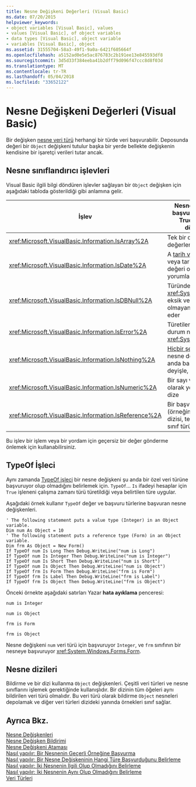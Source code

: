 ```yaml
---
title: Nesne Değişkeni Değerleri (Visual Basic)
ms.date: 07/20/2015
helpviewer_keywords:
- object variables [Visual Basic], values
- values [Visual Basic], of object variables
- data types [Visual Basic], object variable
- variables [Visual Basic], object
ms.assetid: 31555704-58a3-49f1-9a0a-6421f605664f
ms.openlocfilehash: a5152ad0e5e5ac876783c2b191ee13e845593df8
ms.sourcegitcommit: 3d5d33f384eeba41b2dff79d096f47ccc8d8f03d
ms.translationtype: MT
ms.contentlocale: tr-TR
ms.lasthandoff: 05/04/2018
ms.locfileid: "33652122"
---
```

# <a name="object-variable-values-visual-basic"></a>Nesne Değişkeni Değerleri (Visual Basic)
Bir değişken [nesne veri türü](../../../../visual-basic/language-reference/data-types/object-data-type.md) herhangi bir türde veri başvurabilir. Deposunda değeri bir `Object` değişkeni tutulur başka bir yerde bellekte değişkenin kendisine bir işaretçi verileri tutar ancak.  
  
## <a name="object-classifier-functions"></a>Nesne sınıflandırıcı işlevleri  
 Visual Basic ilgili bilgi döndüren işlevler sağlayan bir `Object` değişken için aşağıdaki tabloda gösterildiği gibi anlamına gelir.  
  
|İşlev|Nesne değişkeni başvurduğu varsa True değerini döndürür|  
|--------------|---------------------------------------------------|  
|<xref:Microsoft.VisualBasic.Information.IsArray%2A>|Tek bir değer yerine değerleri dizisi|  
|<xref:Microsoft.VisualBasic.Information.IsDate%2A>|A [tarih veri türü](../../../../visual-basic/language-reference/data-types/date-data-type.md) değer veya tarih ve saat değeri olarak yorumlanan dize|  
|<xref:Microsoft.VisualBasic.Information.IsDBNull%2A>|Türünde bir nesne <xref:System.DBNull>, eksik veya var olmayan verileri temsil eder|  
|<xref:Microsoft.VisualBasic.Information.IsError%2A>|Türetilen bir özel durum nesnesi <xref:System.Exception>|  
|<xref:Microsoft.VisualBasic.Information.IsNothing%2A>|[Hiçbir şey](../../../../visual-basic/language-reference/nothing.md), hiçbir nesne değişkenine şu anda başka bir deyişle, atanan|  
|<xref:Microsoft.VisualBasic.Information.IsNumeric%2A>|Bir sayı veya bir sayı olarak yorumlanan dize|  
|<xref:Microsoft.VisualBasic.Information.IsReference%2A>|Bir başvuru türü (örneğin, bir dize dizisi, temsilci veya sınıf türü)|  
  
 Bu işlev bir işlem veya bir yordam için geçersiz bir değer gönderme önlemek için kullanabilirsiniz.  
  
## <a name="typeof-operator"></a>TypeOf İşleci  
 Aynı zamanda [TypeOf işleci](../../../../visual-basic/language-reference/operators/typeof-operator.md) bir nesne değişkeni şu anda bir özel veri türüne başvuruyor olup olmadığını belirlemek için. `TypeOf`... `Is` ifadeyi hesaplar için `True` işleneni çalışma zamanı türü türetildiği veya belirtilen türe uygular.  
  
 Aşağıdaki örnek kullanır `TypeOf` değer ve başvuru türlerine başvuran nesne değişkenleri.  
  
```  
' The following statement puts a value type (Integer) in an Object variable.  
Dim num As Object = 10  
' The following statement puts a reference type (Form) in an Object variable.  
Dim frm As Object = New Form()  
If TypeOf num Is Long Then Debug.WriteLine("num is Long")  
If TypeOf num Is Integer Then Debug.WriteLine("num is Integer")  
If TypeOf num Is Short Then Debug.WriteLine("num is Short")  
If TypeOf num Is Object Then Debug.WriteLine("num is Object")  
If TypeOf frm Is Form Then Debug.WriteLine("frm is Form")  
If TypeOf frm Is Label Then Debug.WriteLine("frm is Label")  
If TypeOf frm Is Object Then Debug.WriteLine("frm is Object")  
```  
  
 Önceki örnekte aşağıdaki satırları Yazar **hata ayıklama** penceresi:  
  
 `num is Integer`  
  
 `num is Object`  
  
 `frm is Form`  
  
 `frm is Object`  
  
 Nesne değişkeni `num` veri türü için başvuruyor `Integer`, ve `frm` sınıfının bir nesneye başvuruyor <xref:System.Windows.Forms.Form>.  
  
## <a name="object-arrays"></a>Nesne dizileri  
 Bildirme ve bir dizi kullanma `Object` değişkenleri. Çeşitli veri türleri ve nesne sınıflarını işlemek gerektiğinde kullanışlıdır. Bir dizinin tüm öğeleri aynı bildirilen veri türü olmalıdır. Bu veri türü olarak bildirme `Object` nesneleri depolamak ve diğer veri türleri dizideki yanında örnekleri sınıf sağlar.  
  
## <a name="see-also"></a>Ayrıca Bkz.  
 [Nesne Değişkenleri](../../../../visual-basic/programming-guide/language-features/variables/object-variables.md)  
 [Nesne Değişken Bildirimi](../../../../visual-basic/programming-guide/language-features/variables/object-variable-declaration.md)  
 [Nesne Değişkeni Ataması](../../../../visual-basic/programming-guide/language-features/variables/object-variable-assignment.md)  
 [Nasıl yapılır: Bir Nesnenin Geçerli Örneğine Başvurma](../../../../visual-basic/programming-guide/language-features/variables/how-to-refer-to-the-current-instance-of-an-object.md)  
 [Nasıl yapılır: Bir Nesne Değişkeninin Hangi Türe Başvurduğunu Belirleme](../../../../visual-basic/programming-guide/language-features/variables/how-to-determine-what-type-an-object-variable-refers-to.md)  
 [Nasıl yapılır: İki Nesnenin İlgili Olup Olmadığını Belirleme](../../../../visual-basic/programming-guide/language-features/variables/how-to-determine-whether-two-objects-are-related.md)  
 [Nasıl yapılır: İki Nesnenin Aynı Olup Olmadığını Belirleme](../../../../visual-basic/programming-guide/language-features/variables/how-to-determine-whether-two-objects-are-identical.md)  
 [Veri Türleri](../../../../visual-basic/programming-guide/language-features/data-types/index.md)
